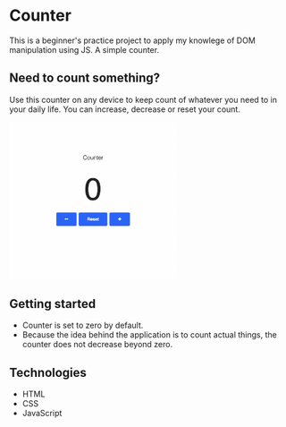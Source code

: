 # Counter

This is a beginner's practice project to apply my knowlege of DOM manipulation using JS. A simple counter.

## Need to count something?

Use this counter on any device to keep count of whatever you need to in your daily life. You can increase, decrease or reset your count.

<img src="images/larger-screen.png" width="300">

## Getting started

- Counter is set to zero by default.
- Because the idea behind the application is to count actual things, the counter does not decrease beyond zero.

## Technologies

- HTML
- CSS
- JavaScript